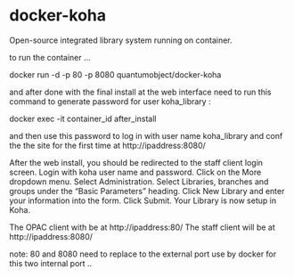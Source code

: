 docker-koha
===================

Open-source integrated library system running on container. 

to run the container ...

docker run -d -p 80 -p 8080 quantumobject/docker-koha

and after done with the final install at the web interface need to run this command to generate password for user koha_library :

docker exec -it container_id after_install

and then use this password to log in with user name koha_library and conf the the site for the first time at http://ipaddress:8080/ 

After the web install, you should be redirected to the staff client login screen.
Login with koha user name and password.
Click on the More dropdown menu.
Select Administration.
Select Libraries, branches and groups under the “Basic Parameters” heading.
Click New Library and enter your information into the form.
Click Submit.
Your Library is now setup in Koha.


The OPAC client with be at http://ipaddress:80/ The staff client will be at http://ipaddress:8080/

note: 80 and 8080 need to replace to the external port use by docker for this two internal port ..
